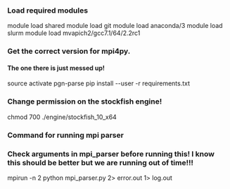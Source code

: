 ### Load required modules
module load shared
module load git
module load anaconda/3
module load slurm
module load mvapich2/gcc7.1/64/2.2rc1

### Get the correct version for mpi4py.
#### The one there is just messed up!
source activate pgn-parse
pip install --user -r requirements.txt

### Change permission on the stockfish engine!
chmod 700 ./engine/stockfish_10_x64

### Command for running mpi parser
### Check arguments in mpi_parser before running this! I know this should be better but we are running out of time!!!
mpirun -n 2 python mpi_parser.py 2> error.out 1> log.out


